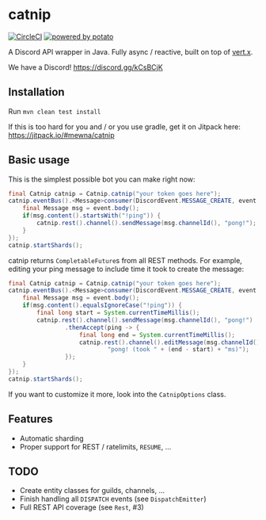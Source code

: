 # catnip

[![CircleCI](https://circleci.com/gh/mewna/catnip.svg?style=svg)](https://circleci.com/gh/mewna/catnip)
[![powered by potato](https://img.shields.io/badge/powered%20by-potato-%23db325c.svg)](https://mewna.com/)

A Discord API wrapper in Java. Fully async / reactive, built on top of
[vert.x](https://vertx.io).

We have a Discord! https://discord.gg/kCsBCjK

## Installation

Run `mvn clean test install`

If this is too hard for you and / or you use gradle, get it on Jitpack here: https://jitpack.io/#mewna/catnip

## Basic usage

This is the simplest possible bot you can make right now:

```Java
final Catnip catnip = Catnip.catnip("your token goes here");
catnip.eventBus().<Message>consumer(DiscordEvent.MESSAGE_CREATE, event -> {
    final Message msg = event.body();
    if(msg.content().startsWith("!ping")) {
        catnip.rest().channel().sendMessage(msg.channelId(), "pong!");
    }
});
catnip.startShards();
```

catnip returns `CompletableFuture`s from all REST methods. For example,
editing your ping message to include time it took to create the
message:

```Java
final Catnip catnip = Catnip.catnip("your token goes here");
catnip.eventBus().<Message>consumer(DiscordEvent.MESSAGE_CREATE, event -> {
    final Message msg = event.body();
    if(msg.content().equalsIgnoreCase("!ping")) {
        final long start = System.currentTimeMillis();
        catnip.rest().channel().sendMessage(msg.channelId(), "pong!")
                .thenAccept(ping -> {
                    final long end = System.currentTimeMillis();
                    catnip.rest().channel().editMessage(msg.channelId(), ping.id(),
                            "pong! (took " + (end - start) + "ms)");
                });
    }
});
catnip.startShards();
```

If you want to customize it more, look into the `CatnipOptions` class.

## Features

- Automatic sharding
- Proper support for REST / ratelimits, `RESUME`, ...

## TODO

- Create entity classes for guilds, channels, ...
- Finish handling all `DISPATCH` events (see `DispatchEmitter`)
- Full REST API coverage (see `Rest`, #3)
